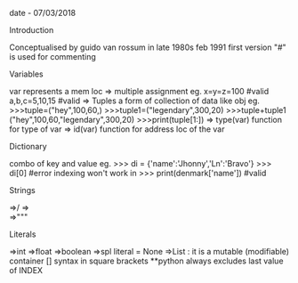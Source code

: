 date - 07/03/2018

Introduction

Conceptualised by guido van rossum in late 1980s
feb 1991 first version
"#" is used for commenting

Variables

var represents a mem loc
=> multiple assignment
   eg. x=y=z=100 #valid
       a,b,c=5,10,15  #valid
=> Tuples
   a form of collection of data like obj 
   eg. >>>tuple=("hey",100,60,)
       >>>tuple1=("legendary",300,20)
       >>>tuple+tuple1
       ("hey",100,60,"legendary",300,20)
       >>>print(tuple[1:])
=>  type(var) function for type of var
=>  id(var) function for address loc of the var

Dictionary

combo of key and value
eg. >>> di = {'name':'Jhonny','Ln':'Bravo'}
    >>> di[0] #error indexing won't work in 
    >>> print(denmark['name']) #valid

Strings

=>/
=>\
=>"""

Literals

=>int
=>float
=>boolean
=>spl literal = None
=>List : it is a mutable (modifiable) container 
         [] syntax in square brackets
         **python always excludes last value of INDEX



